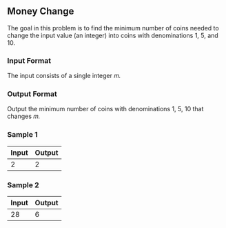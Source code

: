 ## Money Change
The goal in this problem is to find the minimum number of coins needed to change the input value (an integer) into coins with denominations 1, 5, and 10.

### Input Format
The input consists of a single integer 𝑚.

### Output Format
Output the minimum number of coins with denominations 1, 5, 10 that changes 𝑚.

### Sample 1
Input | Output
--- | ---
2 | 2

### Sample 2
Input | Output
--- | ---
28 | 6
